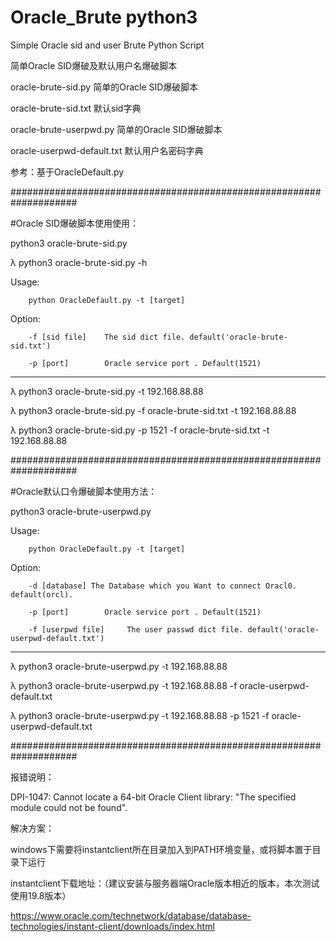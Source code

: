 # Oracle_Brute python3

Simple Oracle sid and user Brute Python Script

简单Oracle SID爆破及默认用户名爆破脚本

oracle-brute-sid.py 简单的Oracle SID爆破脚本 

oracle-brute-sid.txt 默认sid字典

oracle-brute-userpwd.py 简单的Oracle SID爆破脚本 

oracle-userpwd-default.txt 默认用户名密码字典

参考：基于OracleDefault.py

####################################################################

#Oracle SID爆破脚本使用使用：

python3 oracle-brute-sid.py

λ python3 oracle-brute-sid.py -h

Usage:

        python OracleDefault.py -t [target]
        
        
Option:

        -f [sid file]    The sid dict file. default('oracle-brute-sid.txt')
        
        -p [port]        Oracle service port . Default(1521)
        
--------------------------------------------------------------------

λ python3 oracle-brute-sid.py -t 192.168.88.88

λ python3 oracle-brute-sid.py  -f oracle-brute-sid.txt -t 192.168.88.88

λ python3 oracle-brute-sid.py -p 1521 -f oracle-brute-sid.txt -t 192.168.88.88

####################################################################

#Oracle默认口令爆破脚本使用方法：

python3 oracle-brute-userpwd.py 

Usage:

        python OracleDefault.py -t [target]
        
Option:

        -d [database] The Database which you Want to connect Oracl0. default(orcl).
        
        -p [port]        Oracle service port . Default(1521)
        
        -f [userpwd file]     The user passwd dict file. default('oracle-userpwd-default.txt')

--------------------------------------------------------------------

λ python3 oracle-brute-userpwd.py  -t 192.168.88.88

λ python3 oracle-brute-userpwd.py  -t 192.168.88.88 -f oracle-userpwd-default.txt 

λ python3 oracle-brute-userpwd.py  -t 192.168.88.88 -p 1521 -f oracle-userpwd-default.txt  


####################################################################

报错说明：

DPI-1047: Cannot locate a 64-bit Oracle Client library: "The specified module could not be found". 

解决方案：

windows下需要将instantclient所在目录加入到PATH环境变量，或将脚本置于目录下运行

instantclient下载地址：（建议安装与服务器端Oracle版本相近的版本，本次测试使用19.8版本）

https://www.oracle.com/technetwork/database/database-technologies/instant-client/downloads/index.html




        
